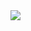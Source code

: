 <img src="https://capsule-render.vercel.app/api?type=wave&color=auto&height=300&section=header&text=Yejin%20Han's%20Github&fontSize=70" />

<!--
**Yejin-Han/Yejin-Han** is a ✨ _special_ ✨ repository because its `README.md` (this file) appears on your GitHub profile.

Here are some ideas to get you started:

- 🔭 I’m currently working on ...
- 🌱 I’m currently learning ...
- 👯 I’m looking to collaborate on ...
- 🤔 I’m looking for help with ...
- 💬 Ask me about ...
- 📫 How to reach me: ...
- 😄 Pronouns: ...
- ⚡ Fun fact: ...
-->
